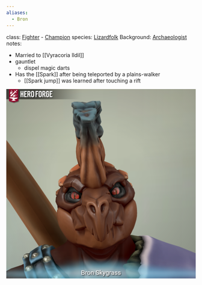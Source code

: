 ```yaml
---
aliases:
  - Bron
---
```

class: [Fighter](https://roll20.net/compendium/dnd5e/Fighter#content) - [Champion](https://dnd5e.wikidot.com/fighter:champion)
species: [Lizardfolk](https://dnd5e.wikidot.com/lineage:lizardfolk) 
Background: [Archaeologist](https://dnd5e.wikidot.com/background:archaeologist)
notes:

* Married to [[Vyracoria Ildil]]
* gauntlet
	* dispel magic darts
* Has the [[Spark]] after being teleported by a plains-walker
	* [[Spark jump]] was learned after touching a rift

![image](http://github.com/marie-daake/DnD-Notes/blob/91a7a52a65dded60f65c7fbabbf7f072a9711ffa/party/Bron.png)